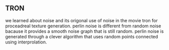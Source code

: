 ## TRON ##
we learned about noise and its origonal use of noise in the movie tron for proceadreal texture generation. perlin noise is different from random noise bacause it provides a smooth noise graph that is still random. perlin noise is generated through a clever algorithm that uses random points connected using interprolation. 
